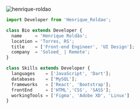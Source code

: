 <p align="left"> <img src="https://komarev.com/ghpvc/?username=henrique-roldao&label=Profile%20views&color=0e75b6&style=flat" alt="henrique-roldao" /> </p>

```js
import Developer from 'Henrique_Roldao';

class Bio extends Developer {
  name     = 'Henrique Roldão';
  location = 'Torres, RS';
  title    = ['Front-end Engineer', 'UI Design'];
  company  = 'Soloed_ | Remote';
}

class Skills extends Developer {
  languages    = ['JavaScript', 'Dart'];
  databases    = ['MySQL'];
  frameworks   = ['React', 'Bootstrap'];
  frontEnd     = ['HTML','CSS', 'SASS'];
  workingTools = ['Figma', 'Adobe XD', 'Linux']
}
```

